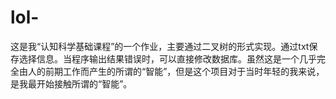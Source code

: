 # lol-
这是我“认知科学基础课程”的一个作业，主要通过二叉树的形式实现。通过txt保存选择信息。当程序输出结果错误时，可以直接修改数据库。虽然这是一个几乎完全由人的前期工作而产生的所谓的“智能”，但是这个项目对于当时年轻的我来说，是我最开始接触所谓的“智能”。

